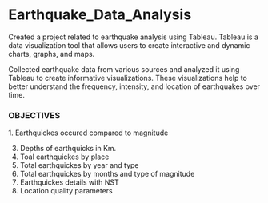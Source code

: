 # Earthquake_Data_Analysis

 Created a project related to earthquake analysis using Tableau. Tableau is a data visualization tool that allows users to create interactive and dynamic charts, graphs, and maps.

Collected earthquake data from various sources and analyzed it using Tableau to create informative visualizations. These visualizations help to better understand the frequency, intensity, and location of earthquakes over time.

<h3> OBJECTIVES </H3>
1. Earthquickes occured compared to magnitude

3. Depths of earthquicks in Km.
4. Toal earthquickes by place
5. Total earthquickes by year and type 
6. Total earthquickes by months and type of magnitude
7. Earthquickes details with NST
8. Location quality parameters

